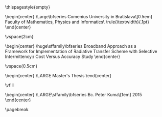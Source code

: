 \thispagestyle{empty}

\begin{center}
\Large\bfseries
Comenius University in Bratislava\\[0.5em]
Faculty of Mathematics, Physics and Informatics\\
\rule{\textwidth}{.1pt}
\end{center}

\vspace{2cm}

\begin{center}
\huge\sffamily\bfseries
Broadband Approach as a Framework
for Implementation of Radiative Transfer
Scheme with Selective Intermittency:\\
Cost Versus Accuracy Study
\end{center}

\vspace{0.5cm}

\begin{center}
\LARGE
Master's Thesis
\end{center}

\vfill

\begin{center}
\LARGE\sffamily\bfseries
Bc. Peter Kuma\\[1em]
2015
\end{center}

\pagebreak
